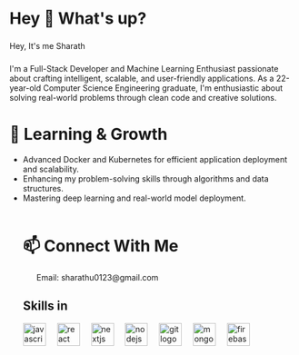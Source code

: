 <h1 align="left">Hey 👋 What's up?</h1>

###

<p align="left">Hey, It's me Sharath</p>

###

<p align="left">I'm a Full-Stack Developer and Machine Learning Enthusiast passionate about crafting intelligent, scalable, and user-friendly applications. As a 22-year-old Computer Science Engineering graduate, I'm enthusiastic about solving real-world problems through clean code and creative solutions.</p>

###
<h1 align="left">🚀 Learning & Growth </h1>
<p align="left"><ul><li> Advanced Docker and Kubernetes for efficient application deployment and scalability.</li>
<li>Enhancing my problem-solving skills through algorithms and data structures.</li> <li>Mastering deep learning and real-world model deployment.</li><br></p>

###
<h1 align="left">📫 Connect With Me</h1>
  <ul>Email: sharathu0123@gmail.com</ul>
  

<h2 align="left">Skills in</h2>



<div align="left">
  <img src="https://cdn.jsdelivr.net/gh/devicons/devicon/icons/javascript/javascript-original.svg" height="40" alt="javascript logo"  />
  <img width="12" />
  <img src="https://cdn.jsdelivr.net/gh/devicons/devicon/icons/react/react-original.svg" height="40" alt="react logo"  />
  <img width="12" />
  <img src="https://cdn.jsdelivr.net/gh/devicons/devicon/icons/nextjs/nextjs-original.svg" height="40" alt="nextjs logo"  />
  <img width="12" />
  <img src="https://cdn.jsdelivr.net/gh/devicons/devicon/icons/nodejs/nodejs-original.svg" height="40" alt="nodejs logo"  />
  <img width="12" />
 <img src="https://cdn.jsdelivr.net/gh/devicons/devicon/icons/git/git-original.svg" height="40" alt="git logo"  /> 
  <img width="12" /> 
<img src="https://cdn.jsdelivr.net/gh/devicons/devicon/icons/mongodb/mongodb-original.svg" height="40" alt="mongodb logo"  /> 
  <img width="12" /> 
  <img src="https://cdn.jsdelivr.net/gh/devicons/devicon/icons/firebase/firebase-plain.svg" height="40" alt="firebase logo"  />
</div>

###
